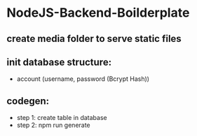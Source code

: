# NodeJS-Backend-Boilderplate

## create media folder to serve static files

## init database structure:
* account (username, password (Bcrypt Hash))

## codegen:
* step 1: create table in database
* step 2: npm run generate

